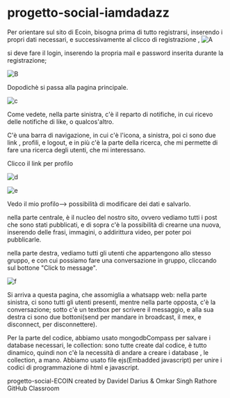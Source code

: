 # progetto-social-iamdadazz

Per orientare sul sito di Ecoin, bisogna prima di tutto registrarsi, inserendo i propri dati necessari, e successivamente al clicco di registrazione ,
![A](https://user-images.githubusercontent.com/61886825/105347409-27e7ae80-5be7-11eb-8ea0-63144241d33b.PNG)



si deve fare il login, inserendo 
la propria mail e password inserita durante la registrazione;

![B](https://user-images.githubusercontent.com/61886825/105347497-49e13100-5be7-11eb-9691-c2d9ca36bd8e.PNG)




Dopodichè si passa alla pagina principale.


![c](https://user-images.githubusercontent.com/61886825/105347528-56658980-5be7-11eb-800b-4032b38a5cd8.PNG)


Come vedete, nella parte sinistra, c'è il reparto di notifiche, in cui ricevo delle notifiche di like, o qualcos'altro.

C'è una barra di navigazione, in cui c'è l'icona, a sinistra, poi ci sono due link , profili, e logout, e in più c'è la parte della ricerca, che mi permette di fare una ricerca degli utenti, che mi interessano.

Clicco il link per profilo

![d](https://user-images.githubusercontent.com/61886825/105348541-c58fad80-5be8-11eb-87af-ae53d1c416ad.PNG)

![e](https://user-images.githubusercontent.com/61886825/105348315-777aaa00-5be8-11eb-9c74-1732326d1d93.PNG)

Vedo il mio profilo--> possibilità di modificare dei dati e salvarlo.


nella parte centrale, è il nucleo del nostro sito, ovvero vediamo tutti i post che sono stati pubblicati, e di sopra c'è la possibilità di crearne una nuova, inserendo delle
frasi, immagini, o addirittura video, per poter poi pubblicarle.

nella parte destra, vediamo tutti gli utenti che appartengono allo stesso gruppo, e con cui possiamo fare una conversazione in gruppo, cliccando sul bottone "Click to message".

![f](https://user-images.githubusercontent.com/61886825/105347855-c411b580-5be7-11eb-8908-44ddc46c3066.PNG)

Si arriva a questa pagina, che assomiglia  a  whatsapp web: nella parte sinistra, ci sono tutti gli utenti presenti, mentre nella parte opposta, c'è la conversazione; sotto c'è un textbox per scrivere il messaggio, e alla sua destra ci sono due bottoni(send per mandare in broadcast, il mex, e disconnect, per disconnettere).


Per la parte del codice, abbiamo usato mongodbCompass per salvare i database necessari, le collection: sono tutte create dal codice, è tutto dinamico, quindi non c'è la necessità di andare a creare i database , le collection, a mano. 
Abbiamo usato file ejs(Embadded javascript) per unire i codici di programmazione di html e javascript.


progetto-social-ECOIN  created by Davidel Darius & Omkar Singh Rathore GitHub Classroom
